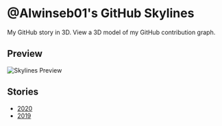 # @Alwinseb01's GitHub Skylines

My GitHub story in 3D. View a 3D model of my GitHub contribution graph.


## Preview

![Skylines Preview](alwinskylines.gif)

## Stories

* [2020](./Alwinseb01-2020.stl)
* [2019](./Alwinseb01-2019.stl)

